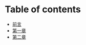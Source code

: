 # Table of contents

* [前言](README.md)
* [第一章](page/01/《Android-开发艺术探索》-第一章内容总结.md)
* [第二章](page/02/《Android-开发艺术探索》-第二章内容总结.md)